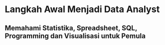 # Langkah Awal Menjadi Data Analyst 
## Memahami Statistika, Spreadsheet, SQL, Programming dan Visualisasi untuk Pemula
